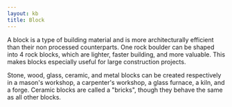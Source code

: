 ```yaml
---
layout: kb
title: Block
---
```


A block is a type of building material and is more architecturally efficient than their non processed counterparts. One rock boulder can be shaped into 4 rock blocks, which are lighter, faster building, and more valuable. This makes blocks especially useful for large construction projects.

Stone, wood, glass, ceramic, and metal blocks can be created respectively in a mason's workshop, a carpenter's workshop, a glass furnace, a kiln, and a forge. Ceramic blocks are called a "bricks", though they behave the same as all other blocks.
